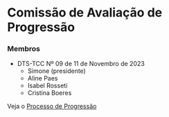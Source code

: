 # Comissão de Avaliação de Progressão

### Membros

- DTS-TCC Nº 09 de 11 de Novembro de 2023
    * Simone (presidente)
    * Aline Paes
    * Isabel Rosseti
    * Cristina Boeres

Veja o [Processo de Progressão](./sei-progressao.md)



